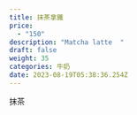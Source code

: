 ```yaml
---
title: 抹茶拿鐵
price:
  - "150"
description: "Matcha latte  "
draft: false
weight: 35
categories: 牛奶
date: 2023-08-19T05:38:36.254Z
---
```

抹茶